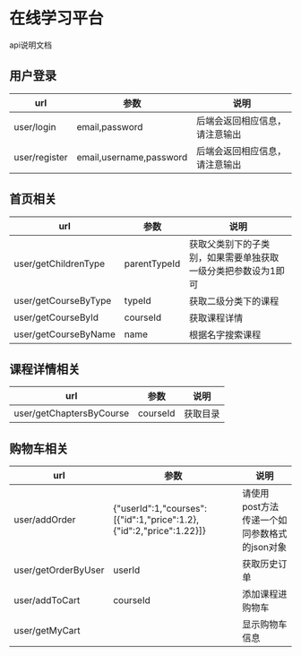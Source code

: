 # 在线学习平台

api说明文档

## 用户登录

url | 参数 | 说明
--------- | ---- | -----------
user/login | email,password | 后端会返回相应信息，请注意输出
user/register | email,username,password | 后端会返回相应信息，请注意输出

## 首页相关

url | 参数 | 说明
--------- | ---- | -----------
user/getChildrenType | parentTypeId | 获取父类别下的子类别，如果需要单独获取一级分类把参数设为1即可
user/getCourseByType | typeId | 获取二级分类下的课程
user/getCourseById | courseId | 获取课程详情
user/getCourseByName | name | 根据名字搜索课程

## 课程详情相关

url | 参数 | 说明
--------- | ---- | -----------
user/getChaptersByCourse | courseId | 获取目录

## 购物车相关

url | 参数 | 说明
--------- | ---- | -----------
user/addOrder | {"userId":1,"courses":[{"id":1,"price":1.2},{"id":2,"price":1.22}]} | 请使用post方法传递一个如同参数格式的json对象
user/getOrderByUser | userId | 获取历史订单
user/addToCart | courseId | 添加课程进购物车
user/getMyCart |  | 显示购物车信息
